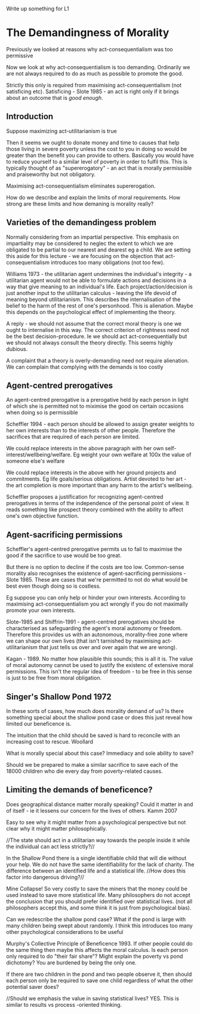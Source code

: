 Write up something for L1

# The Demandingness of Morality

Previously we looked at reasons why act-consequentialism was too permissive

Now we look at why act-consequentialism is too demanding. Ordinarily we are not always required to do as much as possible to promote the good.

Strictly this only is required from maximising act-consequentialism (not satisficing etc). Satisficing - Slote 1985 - an act is right only if it brings about an outcome that is _good enough_.

## Introduction
Suppose maximizing act-utilitarianism is true

Then it seems we ought to donate money and time to causes that help those living in severe poverty unless the cost to you in doing so would be greater than the benefit you can provide to others. Basically you would have to reduce yourself to a similar level of poverty in order to fulfil this. This is typically thought of as "supererogatory" - an act that is morally permissible and praiseworthy but not obligatory.

Maximising act-consequentialism eliminates supererogation.

How do we describe and explain the limits of moral requirements. How strong are these limits and how demaning is morality really?

## Varieties of the demandingess problem
Normally considering from an impartial perspective. This emphasis on impartiality may be considered to neglec the extent to which we are obligated to be partial to our nearest and dearest eg a child. We are setting this aside for this lecture - we are focusing on the objection that act-consequentialism introduces too many obligations (not too few).

Williams 1973 - the utilitarian agent undermines the individual's integrity - a utilitarian agent would not be able to formulate actions and decisions in a way that give meaning to an individual's life. Each project/action/decision is just another input to the utilitarian calculus - leaving the life devoid of meaning beyond utilitarianism. This describes the internalisation of the belief to the harm of the rest of one's personhood. This is alienation. Maybe this depends on the psychological effect of implementing the theory.

A reply - we should not assume that the correct moral theory is one we ought to internalise in this way. The correct criterion of rightness need not be the best decision-procedure. Ie we should act act-consequentially but we should not always consult the theory directly. This seems highly dubious.

A complaint that a theory is overly-demanding need not require alienation. We can complain that complying with the demands is too costly

## Agent-centred prerogatives
An agent-centred prerogative is a prerogative held by each person in light of which she is permitted not to miximise the good on certain occasions when doing so is permissible

Scheffler 1994 - each person should be allowed to assign greater weights to her own interests than to the interests of other people. Therefore the sacrifices that are required of each person are limited.

We could replace interests in the above paragraph with her own self-interest/wellbeing/welfare. Eg weight your own welfare at 100x the value of someone else's welfare

We could replace interests in the above with her ground projects and commitments. Eg life goals/serious obligations. Artist devoted to her art - the art completion is more important than any harm to the artist's wellbeing.

Scheffler proposes a justification for recognizing agent-centred prerogatives in terms of the independence of the personal point of view. It reads something like prospect theory combined with the ability to affect one's own objective function.

## Agent-sacrificing permissions
Scheffler's agent-centred prerogative permits us to fail to maximise the good if the sacrifice to use would be too great.

But there is no option to decline if the costs are too low. Common-sense morality also recognises the existence of agent-sacrificing permissions - Slote 1985. These are cases that we're permitted to not do what would be best even though doing so is costless.

Eg suppose you can only help or hinder your own interests. According to maximising act-consequentialism you act wrongly if you do not maximally promote your own interests.

Slote-1985 and Shiffrin-1991 - agent-centred prerogatives should be characterised as safeguarding the agent's moral autonomy or freedom. Therefore this provides us with an autonomous, morality-free zone where we can shape our own lives (that isn't tarnished by maximising act-utilitarianism that just tells us over and over again that we are wrong).

Kagan - 1989. No matter how plausible this sounds; this is all it is. The value of moral autonomy cannot be used to justify the existenc of extensive moral permissions. This isn't the regular idea of freedom - to be free in this sense is just to be free from moral obligation.

## Singer's Shallow Pond 1972
In these sorts of cases, how much does morality demand of us? Is there something special about the shallow pond case or does this just reveal how limited our beneficence is.

The intuition that the child should be saved is hard to reconcile with an increasing cost to rescue. Woollard

What is morally special about this case? Immediacy and sole ability to save?

Should we be prepared to make a similar sacrifice to save each of the 18000 children who die every day from poverty-related causes.

## Limiting the demands of beneficence?
Does geographical distance matter morally speaking? Could it matter in and of itself - ie it lessens our concern for the lives of others. Kamm 2007

Easy to see why it might matter from a psychological perspective but not clear why it might matter philosophically.

//The state should act in a utilitarian way towards the people inside it while the individual can act less strictly?//

In the Shallow Pond there is a single identifiable child that will die without your help. We do not have the same identifiability for the lack of charity. The difference between an identified life and a statistical life. //How does this factor into dangerous driving?//

Mine Collapse! So very costly to save the miners that the money could be used instead to save more statistical life. Many philosophers do not accept the conclusion that you should prefer identified over statistical lives. (not all philosophers accept this, and some think it is just from psychological bias).

Can we redescribe the shallow pond case? What if the pond is large with many children being swept about randomly. I think this introduces too many other psychological considerations to be useful

Murphy's Collective Principle of Beneficence 1993. If other people could do the same thing then maybe this affects the moral calculus. Is each person only required to do "their fair share"? Might explain the poverty vs pond dichotomy? You are burdened by being the only one.

If there are two children in the pond and two people observe it, then should each person only be required to save one child regardless of what the other potential saver does?

//Should we emphasis the value in saving statistical lives? YES. This is similar to results vs process -oriented thinking.